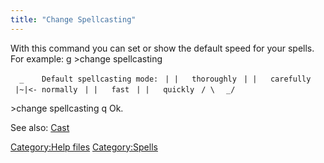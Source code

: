 ```yaml
---
title: "Change Spellcasting"
---
```


With this command you can set or show the default speed for your spells.
For example: <nowiki>g \>change spellcasting

`  _    Default spellcasting mode:`
` | |   thoroughly`
` | |   carefully`
` |~|<- normally`
` | |   fast`
` | |   quickly`
` / \ `
` _/`

\>change spellcasting q Ok.

</pre>

See also: [Cast](Cast "wikilink")

[Category:Help files](Category:Help_files "wikilink")
[Category:Spells](Category:Spells "wikilink")